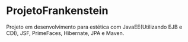 # ProjetoFrankenstein
Projeto em desenvolvimento para estética com JavaEE(Utilizando EJB e CDI), JSF, PrimeFaces, Hibernate, JPA e Maven.
